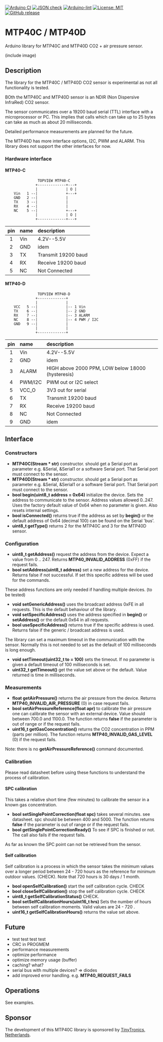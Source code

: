 
[![Arduino CI](https://github.com/RobTillaart/MTP40C/workflows/Arduino%20CI/badge.svg)](https://github.com/marketplace/actions/arduino_ci)
[![JSON check](https://github.com/RobTillaart/MTP40C/actions/workflows/jsoncheck.yml/badge.svg)](https://github.com/RobTillaart/MTP40C/actions/workflows/jsoncheck.yml)
[![Arduino-lint](https://github.com/RobTillaart/MTP40C/actions/workflows/arduino-lint.yml/badge.svg)](https://github.com/RobTillaart/MTP40C/actions/workflows/arduino-lint.yml)
[![License: MIT](https://img.shields.io/badge/license-MIT-green.svg)](https://github.com/RobTillaart/MTP40C/blob/master/LICENSE)
[![GitHub release](https://img.shields.io/github/release/RobTillaart/MTP40C.svg?maxAge=3600)](https://github.com/RobTillaart/MTP40C/releases)

# MTP40C / MTP40D

Arduino library for MTP40C and MTP40D CO2 + air pressure sensor.

(include image)

## Description

The library for the MTP40C / MTP40D CO2 sensor is experimental as not all functionality is tested.

BOth the MTP40C and MTP40D sensor is an NDIR (Non Dispersive InfraRed) CO2 sensor.

The sensor communicates over a 19200 baud serial (TTL) interface with a microprocessor or PC. 
This implies that calls which can take up to 25 bytes can take as much as about 20 milliseconds.

Detailed performance measurements are planned for the future.

The MTP40D has more interface options, I2C, PWM and ALARM. 
This library does not support the other interfaces for now.


### Hardware interface


#### MTP40-C

```
               TOPVIEW MTP40-C
              +-------------+---+
              |             | O |
    Vin   1 --|             +---+
    GND   2 --|             |
    TX    3 --|             |
    RX    4 --|             |
    NC    5 --|             +---+
              |             | O |
              +-------------+---+
```

| pin  | name  | description         |
|:----:|:------|:--------------------|
|  1   | Vin   | 4.2V--5.5V          |
|  2   | GND   | idem                |
|  3   | TX    | Transmit 19200 baud |
|  4   | RX    | Receive 19200 baud  |
|  5   | NC    | Not Connected       |


#### MTP40-D

```
               TOPVIEW MTP40-D
              +-------------+
              |             | 
    VCC   5 --|             |-- 1 Vin
    TX    6 --|             |-- 2 GND
    RX    7 --|             |-- 3 ALARM
    NC    8 --|             |-- 4 PWM / I2C
    GND   9 --|             |
              |             |
              +-------------+
```

| pin  | name    | description           |
|:----:|:--------|:----------------------|
|  1   | Vin     | 4.2V--5.5V            |
|  2   | GND     | idem                  |
|  3   | ALARM   | HIGH above 2000 PPM, LOW below 18000 (hysteresis) |
|  4   | PWM/I2C | PWM out or I2C select |
|  5   | VCC_O   | 3V3 out for serial    |
|  6   | TX      | Transmit 19200 baud   |
|  7   | RX      | Receive 19200 baud    |
|  8   | NC      | Not Connected         |
|  9   | GND     | idem                  |


## Interface


### Constructors

- **MTP40C(Stream \* str)** constructor. should get a Serial port as parameter e.g. \&Serial, \&Serial1 
or a software Serial port. That Serial port must connect to the sensor. 
- **MTP40D(Stream \* str)** constructor. should get a Serial port as parameter e.g. \&Serial, \&Serial1 
or a software Serial port. That Serial port must connect to the sensor. 
- **bool begin(uint8_t address = 0x64)** initialize the device.
Sets the address to communicate to the sensor. Address values allowed 0..247.
Uses the factory default value of 0x64 when no parameter is given.
Also resets internal settings.
- **bool isConnected()** returns true if the address as set by **begin()** 
or the default address of 0x64 (decimal 100) can be found on the Serial 'bus'.
- **uint8_t getType()** returns 2 for the MTP40C and 3 for the MTP40D sensor.


### Configuration

- **uint8_t getAddress()** request the address from the device.
Expect a value from 0 .. 247.
Returns **MTP40_INVALID_ADDRESS** (0xFF) if the request fails.
- **bool setAddress(uint8_t address)** set a new address for the device. 
Returns false if not successful. If set this specific address will be used for the commands.

These address functions are only needed if handling multiple devices. (to be tested)
- **void setGenericAddress()** uses the broadcast address 0xFE in all requests. 
This is the default behaviour of the library.
- **void setSpecificAddress()** uses the address specified in **begin()** or 
**setAddress()** or the default 0x64 in all requests.
- **bool useSpecificAddress()** returns true if the specific address is used.
Returns false if the generic / broadcast address is used.

The library can set a maximum timeout in the communication with the sensor.
Normally this is not needed to set as the default of 100 milliseconds is long enough.
- **void setTimeout(uint32_t to = 100)** sets the timeout. If no parameter is given a default timeout of 100 milliseconds is set.
- **uint32_t getTimeout()** get the value set above or the default. Value returned is time in milliseconds.


### Measurements

- **float getAirPressure()** returns the air pressure from the device.
Returns **MTP40_INVALID_AIR_PRESSURE** (0) in case request fails.
- **bool setAirPressureReference(float apr)** to calibrate the air pressure one can calibrate 
the sensor with an external device.
Value should between 700.0 and 1100.0. 
The function returns **false** if the parameter is out of range or if the request fails.
- **uint16_t getGasConcentration()** returns the CO2 concentration in PPM (parts per million).
The function returns **MTP40_INVALID_GAS_LEVEL** (0) if the request fails.

Note: there is no **getAirPressureReference()** command documented.


### Calibration

Please read datasheet before using these functions to understand the process of calibration.


#### SPC calibration

This takes a relative short time (few minutes) to calibrate the sensor in a known 
gas concentration. 

- **bool setSinglePointCorrection(float spc)** takes several minutes. see datasheet.
spc should be between 400 and 5000.
The function returns **false** if the parameter is out of range or if the request fails.
- **bool getSinglePointCorrectionReady()** To see if SPC is finished or not. The call also fails if the request fails.

As far as known the SPC point can not be retrieved from the sensor.


#### Self calibration

Self calibration is a process in which the sensor takes the minimum values over a longer period
between 24 - 720 hours as the reference for minimum outdoor values. (CHECK).
Note that 720 hours is 30 days / 1 month.

- **bool openSelfCalibration()** start the self calibration cycle. CHECK
- **bool closeSelfCalibration()** stop the self calibration cycle. CHECK
- **uint8_t getSelfCalibrationStatus()** CHECK.
- **bool setSelfCalibrationHours(uint16_t hrs)** Sets the number of hours between self calibration
moments. Valid values are 24 - 720 .
- **uint16_t getSelfCalibrationHours()** returns the value set above.


## Future

- test test test test
- CRC in PROGMEM
- performance measurements
- optimize performance
- optimize memory usage  (buffer)
- caching? what?
- serial bus with multiple devices? => diodes
- add improved error handling. e.g. **MTP40_REQUEST_FAILS**


## Operations

See examples.


## Sponsor 

The development of this MTP40C library is sponsored by [TinyTronics, Netherlands](https://www.tinytronics.nl/shop/nl).
